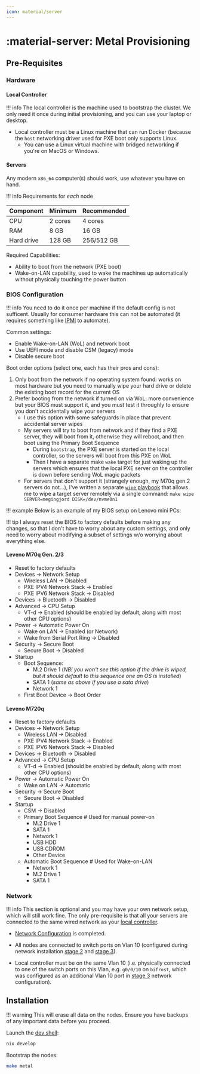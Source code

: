 ```yaml
---
icon: material/server
---
```


# :material-server: Metal Provisioning

## Pre-Requisites

### Hardware

#### Local Controller

!!! info
    The local controller is the machine used to bootstrap the cluster.
    We only need it once during initial provisioning, and you can use your laptop or desktop.

- Local controller must be a Linux machine that can run Docker (because the `host` networking driver used for PXE boot only supports Linux.
    - You can use a Linux virtual machine with bridged networking if you're on MacOS or Windows.

#### Servers

Any modern `x86_64` computer(s) should work, use whatever you have on hand.

!!! info
    Requirements for _each_ node

| Component  | Minimum | Recommended |
| ---------- | ------- | ----------- |
| CPU        | 2 cores | 4 cores     |
| RAM        | 8 GB    | 16 GB       |
| Hard drive | 128 GB  | 256/512 GB  |

Required Capabilities:

- Ability to boot from the network (PXE boot)
- Wake-on-LAN capability, used to wake the machines up automatically without physically touching the power button

### BIOS Configuration

!!! info
    You need to do it once per machine if the default config is not sufficent.
    Usually for consumer hardware this can not be automated
    (it requires something like [IPMI](https://en.wikipedia.org/wiki/Intelligent_Platform_Management_Interface) to automate).

Common settings:

- Enable Wake-on-LAN (WoL) and network boot
- Use UEFI mode and disable CSM (legacy) mode
- Disable secure boot

Boot order options (select one, each has their pros and cons):

1. Only boot from the network if no operating system found: works on most hardware but you need to manually wipe your hard drive or delete the existing boot record for the current OS
2. Prefer booting from the network if turned on via WoL: more convenience but your BIOS must support it, and you must test it throughly to ensure you don't accidentally wipe your servers
    - I use this option with some safeguards in place that prevent accidental server wipes
    - My servers will try to boot from network and if they find a PXE server, they will boot from it, otherwise they will reboot, and then boot using the Primary Boot Sequence
        - During `bootstrap`, the PXE server is started on the local controller, so the servers will boot from this PXE on WoL
        - Then I have a separate make `wake` target for just waking up the servers which ensures that the local PXE server on the controller is down before sending WoL magic packets
    - For servers that don't support it (strangely enough, my M70q gen.2 servers do not...), I've written a separate [`wipe` playbook](https://github.com/serpro69/Ktchn8s/blob/master/metal/wipe.yml) that allows me to wipe a target server remotely via a single command: `make wipe SERVER=megingjord DISK=/dev/nvme0n1`

!!! example
    Below is an example of my BIOS setup on Lenovo mini PCs:

!!! tip
    I always reset the BIOS to factory defaults before making any changes, so that I don't have to worry about any custom settings, and only need to worry about modifying a subset of settings w/o worrying about everything else.

#### Leveno M70q Gen. 2/3

- Reset to factory defaults
- Devices -> Network Setup
    - Wireless LAN -> Disabled
    - PXE IPV4 Network Stack -> Enabled
    - PXE IPV6 Network Stack -> Disabled
- Devices -> Bluetooth -> Disabled
- Advanced -> CPU Setup
    - VT-d -> Enabled (should be enabled by default, along with most other CPU options)
- Power -> Automatic Power On
    - Wake on LAN -> Enabled (or Network)
    - Wake from Serial Port Ring -> Disabled
- Security -> Secure Boot
    - Secure Boot -> Disabled
- Startup
    - Boot Sequence:
        - M.2 Drive 1 (_NB! you won't see this option if the drive is wiped, but it should default to this sequence one an OS is installed_)
        - SATA 1 (_same as above if you use a sata drive_)
        - Network 1
    - First Boot Device -> Boot Order

#### Leveno M720q

- Reset to factory defaults
- Devices -> Network Setup
    - Wireless LAN -> Disabled
    - PXE IPV4 Network Stack -> Enabled
    - PXE IPV6 Network Stack -> Disabled
- Devices -> Bluetooth -> Disabled
- Advanced -> CPU Setup
    - VT-d -> Enabled (should be enabled by default, along with most other CPU options)
- Power -> Automatic Power On
    - Wake on LAN -> Automatic
- Security -> Secure Boot
    - Secure Boot -> Disabled
- Startup
    - CSM -> Disabled
    - Primary Boot Sequence  # Used for manual power-on
        - M.2 Drive 1
        - SATA 1
        - Network 1
        - USB HDD
        - USB CDROM
        - Other Device
    - Automatic Boot Sequence # Used for Wake-on-LAN
        - Network 1
        - M.2 Drive 1
        - SATA 1

### Network

!!! info
    This section is optional and you may have your own network setup, which will still work fine.
    The only pre-requisite is that all your servers are connected to the same wired network as your [local controller](#local-controller).

- [Network Configuration](./network.md) is completed.

- All nodes are connected to switch ports on Vlan 10 (configured during network installation [stage 2](network.md#stage-2) and [stage 3](network.md#stage-3)).

- Local controller must be on the same Vlan 10 (i.e. physically connected to one of the switch ports on this Vlan, e.g. `g0/0/10` on `bifrost`, which was configured as an additional Vlan 10 port in [stage 3](network.md#stage-3) network configuration).

## Installation

!!! warning
    This will erase all data on the nodes.
    Ensure you have backups of any important data before you proceed.

Launch the [dev shell](../../concepts/development-shell.md):

```sh
nix develop
```

Bootstrap the nodes:

```sh
make metal
```
